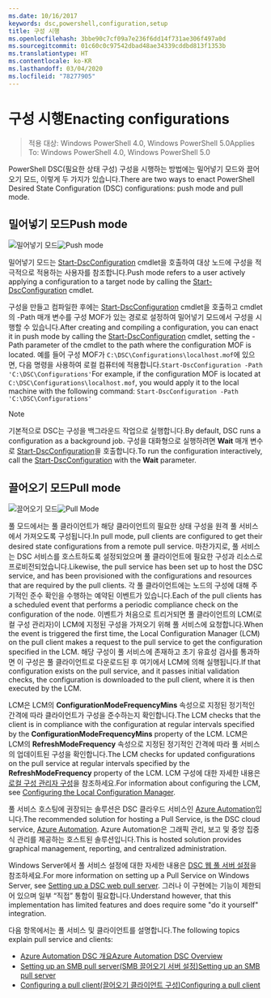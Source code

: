 ```yaml
---
ms.date: 10/16/2017
keywords: dsc,powershell,configuration,setup
title: 구성 시행
ms.openlocfilehash: 3bbe90c7cf09a7e236f6dd14f731ae306f497a0d
ms.sourcegitcommit: 01c60c0c97542dbad48ae34339cddbd813f1353b
ms.translationtype: HT
ms.contentlocale: ko-KR
ms.lasthandoff: 03/04/2020
ms.locfileid: "78277905"
---
```

# <a name="enacting-configurations"></a><span data-ttu-id="e4b09-103">구성 시행</span><span class="sxs-lookup"><span data-stu-id="e4b09-103">Enacting configurations</span></span>

> <span data-ttu-id="e4b09-104">적용 대상: Windows PowerShell 4.0, Windows PowerShell 5.0</span><span class="sxs-lookup"><span data-stu-id="e4b09-104">Applies To: Windows PowerShell 4.0, Windows PowerShell 5.0</span></span>

<span data-ttu-id="e4b09-105">PowerShell DSC(필요한 상태 구성) 구성을 시행하는 방법에는 밀어넣기 모드와 끌어오기 모드, 이렇게 두 가지가 있습니다.</span><span class="sxs-lookup"><span data-stu-id="e4b09-105">There are two ways to enact PowerShell Desired State Configuration (DSC) configurations: push mode and pull mode.</span></span>

## <a name="push-mode"></a><span data-ttu-id="e4b09-106">밀어넣기 모드</span><span class="sxs-lookup"><span data-stu-id="e4b09-106">Push mode</span></span>

<span data-ttu-id="e4b09-107">![밀어넣기 모드](media/enactingConfigurations/pushModel.png "밀어넣기 모드 작동 방식")</span><span class="sxs-lookup"><span data-stu-id="e4b09-107">![Push mode](media/enactingConfigurations/pushModel.png "How push mode works")</span></span>

<span data-ttu-id="e4b09-108">밀어넣기 모드는 [Start-DscConfiguration](/powershell/module/psdesiredstateconfiguration/start-dscconfiguration) cmdlet을 호출하여 대상 노드에 구성을 적극적으로 적용하는 사용자를 참조합니다.</span><span class="sxs-lookup"><span data-stu-id="e4b09-108">Push mode refers to a user actively applying a configuration to a target node by calling the [Start-DscConfiguration](/powershell/module/psdesiredstateconfiguration/start-dscconfiguration) cmdlet.</span></span>

<span data-ttu-id="e4b09-109">구성을 만들고 컴파일한 후에는 [Start-DscConfiguration](/powershell/module/psdesiredstateconfiguration/start-dscconfiguration) cmdlet을 호출하고 cmdlet의 -Path 매개 변수를 구성 MOF가 있는 경로로 설정하여 밀어넣기 모드에서 구성을 시행할 수 있습니다.</span><span class="sxs-lookup"><span data-stu-id="e4b09-109">After creating and compiling a configuration, you can enact it in push mode by calling the [Start-DscConfiguration](/powershell/module/psdesiredstateconfiguration/start-dscconfiguration) cmdlet, setting the -Path parameter of the cmdlet to the path where the configuration MOF is located.</span></span> <span data-ttu-id="e4b09-110">예를 들어 구성 MOF가 `C:\DSC\Configurations\localhost.mof`에 있으면, 다음 명령을 사용하여 로컬 컴퓨터에 적용합니다.`Start-DscConfiguration -Path 'C:\DSC\Configurations'`</span><span class="sxs-lookup"><span data-stu-id="e4b09-110">For example, if the configuration MOF is located at `C:\DSC\Configurations\localhost.mof`, you would apply it to the local machine with the following command: `Start-DscConfiguration -Path 'C:\DSC\Configurations'`</span></span>

> [!NOTE]
> <span data-ttu-id="e4b09-111">기본적으로 DSC는 구성을 백그라운드 작업으로 실행합니다.</span><span class="sxs-lookup"><span data-stu-id="e4b09-111">By default, DSC runs a configuration as a background job.</span></span> <span data-ttu-id="e4b09-112">구성을 대화형으로 실행하려면 **Wait** 매개 변수로 [Start-DscConfiguration](/powershell/module/psdesiredstateconfiguration/start-dscconfiguration)을 호출합니다.</span><span class="sxs-lookup"><span data-stu-id="e4b09-112">To run the configuration interactively, call the [Start-DscConfiguration](/powershell/module/psdesiredstateconfiguration/start-dscconfiguration) with the **Wait** parameter.</span></span>

## <a name="pull-mode"></a><span data-ttu-id="e4b09-113">끌어오기 모드</span><span class="sxs-lookup"><span data-stu-id="e4b09-113">Pull mode</span></span>

<span data-ttu-id="e4b09-114">![끌어오기 모드](media/enactingConfigurations/pullModel.png "끌어오기 모드 작동 방식")</span><span class="sxs-lookup"><span data-stu-id="e4b09-114">![Pull Mode](media/enactingConfigurations/pullModel.png "How pull mode works")</span></span>

<span data-ttu-id="e4b09-115">풀 모드에서는 풀 클라이언트가 해당 클라이언트의 필요한 상태 구성을 원격 풀 서비스에서 가져오도록 구성됩니다.</span><span class="sxs-lookup"><span data-stu-id="e4b09-115">In pull mode, pull clients are configured to get their desired state configurations from a remote pull service.</span></span> <span data-ttu-id="e4b09-116">마찬가지로, 풀 서비스는 DSC 서비스를 호스트하도록 설정되었으며 풀 클라이언트에 필요한 구성과 리소스로 프로비전되었습니다.</span><span class="sxs-lookup"><span data-stu-id="e4b09-116">Likewise, the pull service has been set up to host the DSC service, and has been provisioned with the configurations and resources that are required by the pull clients.</span></span> <span data-ttu-id="e4b09-117">각 풀 클라이언트에는 노드의 구성에 대해 주기적인 준수 확인을 수행하는 예약된 이벤트가 있습니다.</span><span class="sxs-lookup"><span data-stu-id="e4b09-117">Each of the pull clients has a scheduled event that performs a periodic compliance check on the configuration of the node.</span></span> <span data-ttu-id="e4b09-118">이벤트가 처음으로 트리거되면 풀 클라이언트의 LCM(로컬 구성 관리자)이 LCM에 지정된 구성을 가져오기 위해 풀 서비스에 요청합니다.</span><span class="sxs-lookup"><span data-stu-id="e4b09-118">When the event is triggered the first time, the Local Configuration Manager (LCM) on the pull client makes a request to the pull service to get the configuration specified in the LCM.</span></span> <span data-ttu-id="e4b09-119">해당 구성이 풀 서비스에 존재하고 초기 유효성 검사를 통과하면 이 구성은 풀 클라이언트로 다운로드된 후 여기에서 LCM에 의해 실행됩니다.</span><span class="sxs-lookup"><span data-stu-id="e4b09-119">If that configuration exists on the pull service, and it passes initial validation checks, the configuration is downloaded to the pull client, where it is then executed by the LCM.</span></span>

<span data-ttu-id="e4b09-120">LCM은 LCM의 **ConfigurationModeFrequencyMins** 속성으로 지정된 정기적인 간격에 따라 클라이언트가 구성을 준수하는지 확인합니다.</span><span class="sxs-lookup"><span data-stu-id="e4b09-120">The LCM checks that the client is in compliance with the configuration at regular intervals specified by the **ConfigurationModeFrequencyMins** property of the LCM.</span></span> <span data-ttu-id="e4b09-121">LCM은 LCM의 **RefreshModeFrequency** 속성으로 지정된 정기적인 간격에 따라 풀 서비스의 업데이트된 구성을 확인합니다.</span><span class="sxs-lookup"><span data-stu-id="e4b09-121">The LCM checks for updated configurations on the pull service at regular intervals specified by the **RefreshModeFrequency** property of the LCM.</span></span> <span data-ttu-id="e4b09-122">LCM 구성에 대한 자세한 내용은 [로컬 구성 관리자 구성](../managing-nodes/metaConfig.md)을 참조하세요.</span><span class="sxs-lookup"><span data-stu-id="e4b09-122">For information about configuring the LCM, see [Configuring the Local Configuration Manager](../managing-nodes/metaConfig.md).</span></span>

<span data-ttu-id="e4b09-123">풀 서비스 호스팅에 권장되는 솔루션은 DSC 클라우드 서비스인 [Azure Automation](https://azure.microsoft.com/services/automation/)입니다.</span><span class="sxs-lookup"><span data-stu-id="e4b09-123">The recommended solution for hosting a Pull Service, is the DSC cloud service, [Azure Automation](https://azure.microsoft.com/services/automation/).</span></span> <span data-ttu-id="e4b09-124">Azure Automation은 그래픽 관리, 보고 및 중앙 집중식 관리를 제공하는 호스트된 솔루션입니다.</span><span class="sxs-lookup"><span data-stu-id="e4b09-124">This is hosted solution provides graphical management, reporting, and centralized administration.</span></span>

<span data-ttu-id="e4b09-125">Windows Server에서 풀 서비스 설정에 대한 자세한 내용은 [DSC 웹 풀 서버 설정](pullServer.md)을 참조하세요.</span><span class="sxs-lookup"><span data-stu-id="e4b09-125">For more information on setting up a Pull Service on Windows Server, see [Setting up a DSC web pull server](pullServer.md).</span></span> <span data-ttu-id="e4b09-126">그러나 이 구현에는 기능이 제한되어 있으며 일부 “직접” 통합이 필요합니다.</span><span class="sxs-lookup"><span data-stu-id="e4b09-126">Understand however, that this implementation has limited features and does require some "do it yourself" integration.</span></span>

<span data-ttu-id="e4b09-127">다음 항목에서는 풀 서비스 및 클라이언트를 설명합니다.</span><span class="sxs-lookup"><span data-stu-id="e4b09-127">The following topics explain pull service and clients:</span></span>

- [<span data-ttu-id="e4b09-128">Azure Automation DSC 개요</span><span class="sxs-lookup"><span data-stu-id="e4b09-128">Azure Automation DSC Overview</span></span>](https://docs.microsoft.com/azure/automation/automation-dsc-overview)
- [<span data-ttu-id="e4b09-129">Setting up an SMB pull server(SMB 끌어오기 서버 설정)</span><span class="sxs-lookup"><span data-stu-id="e4b09-129">Setting up an SMB pull server</span></span>](pullServerSMB.md)
- [<span data-ttu-id="e4b09-130">Configuring a pull client(끌어오기 클라이언트 구성)</span><span class="sxs-lookup"><span data-stu-id="e4b09-130">Configuring a pull client</span></span>](pullClientConfigID.md)
